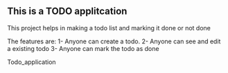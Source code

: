 ## This is a TODO applitcation
This project helps in making a todo list and marking it done or not done

The features are:
1- Anyone can create a todo.
2- Anyone can see and edit a existing todo
3- Anyone can mark the todo as done

T o d o _ a p p l i c a t i o n  
 
